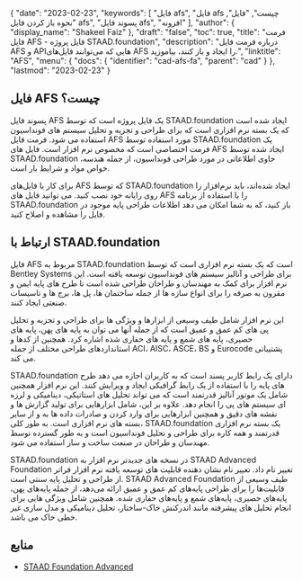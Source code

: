 {
  "date": "2023-02-23",
  "keywords": [
"فایل afs",
"فایل afs چیست",
"فایل",
"نحوه باز کردن فایل afs",
"پسوند فایل afs",
"افزونه"
],
  "author": {
    "display_name": "Shakeel Faiz"
},
  "draft": "false",
  "toc": true,
  "title": "فرمت فایل AFS - فایل پروژه STAAD.foundation",
  "description": "درباره فرمت فایل AFS و APIهایی که می‌توانند فایل‌های AFS را ایجاد و باز کنند، بیاموزید.",
  "linktitle": "AFS",
  "menu": {
    "docs": {
      "identifier": "cad-afs-fa",
      "parent": "cad"
}
},
  "lastmod": "2023-02-23"
}

## فایل AFS چیست؟

پسوند فایل AFS یک فایل پروژه است که توسط STAAD.foundation ایجاد شده است که یک بسته نرم افزاری است که برای طراحی و تجزیه و تحلیل سیستم های فونداسیون استفاده می شود. فرمت فایل AFS مورد استفاده توسط STAAD.foundation یک فرمت اختصاصی است که مخصوص نرم افزار است. فایل های AFS ایجاد شده توسط STAAD.foundation حاوی اطلاعاتی در مورد طراحی فونداسیون، از جمله هندسه، خواص مواد و شرایط بار است.

برای کار با فایل‌های AFS که توسط STAAD.foundation ایجاد شده‌اند، باید نرم‌افزار را روی رایانه خود نصب کنید. می توانید فایل های AFS را با استفاده از برنامه STAAD.foundation باز کنید، که به شما امکان می دهد اطلاعات طراحی پایه موجود در فایل را مشاهده و اصلاح کنید.

## ارتباط با STAAD.foundation

فایل AFS مربوط به STAAD.foundation است که یک بسته نرم افزاری است که توسط Bentley Systems برای طراحی و آنالیز سیستم های فونداسیون توسعه یافته است. این نرم افزار برای کمک به مهندسان و طراحان طراحی شده است تا طرح های پایه ایمن و مقرون به صرفه را برای انواع سازه ها از جمله ساختمان ها، پل ها، برج ها و تاسیسات صنعتی ایجاد کنند.

این نرم افزار شامل طیف وسیعی از ابزارها و ویژگی ها برای طراحی و تجزیه و تحلیل پی های کم عمق و عمیق است که از جمله آنها می توان به پایه های پهن، پایه های حصیری، پایه های شمع و پایه های حفاری شده اشاره کرد. همچنین از کدها و استانداردهای طراحی مختلف از جمله ACI، AISC، ASCE، BS و Eurocode پشتیبانی می کند.

STAAD.foundation دارای یک رابط کاربر پسند است که به کاربران اجازه می دهد طرح های پایه را با استفاده از یک رابط گرافیکی ایجاد و ویرایش کنند. این نرم افزار همچنین شامل یک موتور آنالیز قدرتمند است که می تواند تحلیل های استاتیکی، دینامیکی و لرزه ای سیستم های پی را انجام دهد. علاوه بر این، شامل ابزارهایی برای تولید گزارش ها و نقشه های دقیق و همچنین ابزارهایی برای وارد کردن و صادرات داده ها به و از سایر بسته های نرم افزاری است.
به طور کلی، STAAD.foundation یک بسته نرم افزاری قدرتمند و همه کاره برای طراحی و تحلیل فونداسیون است و به طور گسترده توسط مهندسان و طراحان در صنعت ساخت و ساز استفاده می شود.

STAAD.foundation در نسخه های جدیدتر نرم افزار به STAAD Advanced Foundation تغییر نام داد. تغییر نام نشان دهنده قابلیت های توسعه یافته نرم افزار فراتر از طراحی و تحلیل پایه سنتی است. STAAD Advanced Foundation طیف وسیعی از قابلیت‌ها را برای طراحی پایه‌های کم عمق و عمیق ارائه می‌دهد، از جمله پایه‌های پهن، پایه‌های حصیری، پایه‌های شمع و پایه‌های حفاری شده. همچنین شامل ویژگی هایی برای انجام تحلیل های پیشرفته مانند اندرکنش خاک-ساختار، تحلیل دینامیکی و مدل سازی غیر خطی خاک می باشد.

## منابع
* [STAAD Foundation Advanced](https://www.bentley.com/software/staad-foundation-advanced/)

